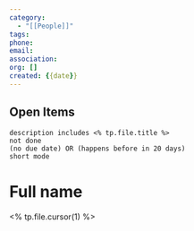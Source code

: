 ```yaml
---
category:
  - "[[People]]"
tags: 
phone: 
email: 
association: 
org: []
created: {{date}}
---
```

## Open Items
```tasks
description includes <% tp.file.title %>
not done
(no due date) OR (happens before in 20 days)
short mode
```
# Full name

<% tp.file.cursor(1) %>

